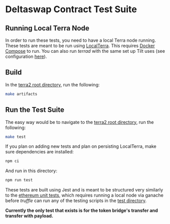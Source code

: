 # Deltaswap Contract Test Suite

## Running Local Terra Node

In order to run these tests, you need to have a local Terra node running. These tests are meant to be run using [LocalTerra](https://github.com/terra-money/LocalTerra). This requires [Docker Compose](https://docs.docker.com/compose/install/) to run. You can also run _terrad_ with the same set up Tilt uses (see configuration [here](/devnet/terra2-devnet.yaml)).

## Build

In the [terra2 root directory](/cosmwasm/deployment/terra2/), run the following:
```sh
make artifacts
```

## Run the Test Suite

The easy way would be to navigate to the [terra2 root directory](/cosmwasm/deployment/terra2/), run the following:
```sh
make test
```

If you plan on adding new tests and plan on persisting LocalTerra, make sure dependencies are installed:
```sh
npm ci
```

And run in this directory:
```sh
npm run test
```

These tests are built using Jest and is meant to be structured very similarly to the [ethereum unit tests](../../../ethereum), which requires running a local node via ganache before _truffle_ can run any of the testing scripts in the [test directory](../../../ethereum/test).

**Currently the only test that exists is for the token bridge's transfer and transfer with payload.**
